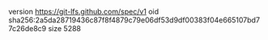 version https://git-lfs.github.com/spec/v1
oid sha256:2a5da28719436c87f8f4879c79e06df53d9df00383f04e665107bd77c26de8c9
size 5288
